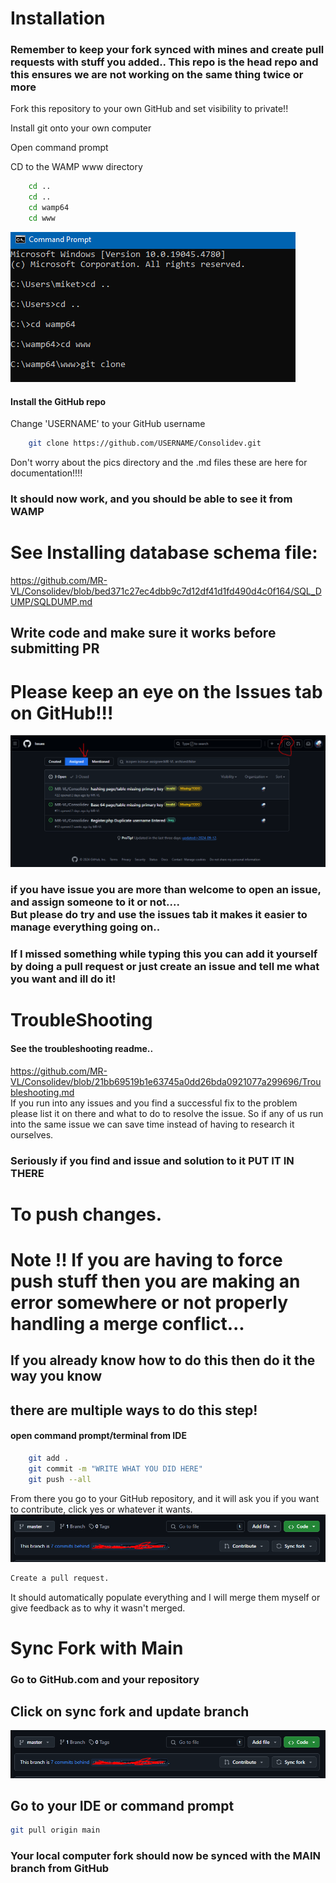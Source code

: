 # Installation
### Remember to keep your fork synced with mines and create pull requests with stuff you added.. This repo is the head repo and this ensures we are not working on the same thing twice or more
Fork this repository to your own GitHub and set visibility to private!!

Install git onto your own computer

Open command prompt

CD to the WAMP www directory 
```bash
    cd ..
    cd ..
    cd wamp64
    cd www

```
![img.png](pics/img.png)


#### Install the GitHub repo

Change 'USERNAME' to your GitHub username

```bash
    git clone https://github.com/USERNAME/Consolidev.git
```

Don't worry about the pics directory and the .md files these are here for documentation!!!!

### It should now work, and you should be able to see it from WAMP

# See Installing database schema file:
https://github.com/MR-VL/Consolidev/blob/bed371c27ec4dbb9c7d12df41d1fd490d4c0f164/SQL_DUMP/SQLDUMP.md

## Write code and make sure it works before submitting PR

# Please keep an eye on the Issues tab on GitHub!!!
![img7.png](pics/issues.png)
### if you have issue you are more than welcome to open an issue, and assign someone to it or not.... <br> But please do try and use the issues tab it makes it easier to manage everything going on..
### If I missed something while typing this you can add it yourself by doing a pull request or just create an issue and tell me what you want and ill do it!



# TroubleShooting
#### See the troubleshooting readme..
https://github.com/MR-VL/Consolidev/blob/21bb69519b1e63745a0dd26bda0921077a299696/Troubleshooting.md<br>
If you run into any issues and you find a successful fix to the problem please list it on there and what to do to resolve the issue. 
So if any of us run into the same issue we can save time instead of having to research it ourselves. 
### Seriously if you find and issue and solution to it PUT IT IN THERE






# To push changes. 

# Note !! If you are having to force push stuff then you are making an error somewhere or not properly handling a merge conflict... 
## If you already know how to do this then do it the way you know
## there are multiple ways to do this step!

#### open command prompt/terminal from IDE
```bash
    git add .
    git commit -m "WRITE WHAT YOU DID HERE"
    git push --all
```

From there you go to your GitHub repository, and it will ask you if you want to 
contribute, click yes or whatever it wants. 
![img5.png](pics/img5.png)

```markdown
Create a pull request.
```

It should automatically populate everything and I will merge them myself or give 
feedback as to why it wasn't merged.


# Sync Fork with Main
### Go to GitHub.com and your repository

## Click on sync fork and update branch
![img6.png](pics/img5.png)

## Go to your IDE or command prompt 
```bash
git pull origin main
```

### Your local computer fork should now be synced with the MAIN branch from GitHub
